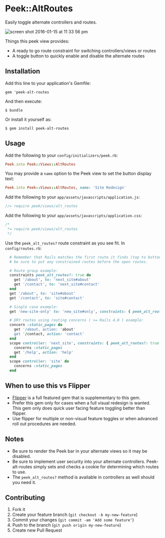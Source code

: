 # Peek::AltRoutes

Easily toggle alternate controllers and routes.

![screen shot 2016-01-15 at 11 33 56 pm](https://cloud.githubusercontent.com/assets/283496/12372401/67358846-bc23-11e5-83eb-20778411ff0d.png)


Things this peek view provides:

- A ready to go route constraint for switching controllers/views or routes
- A toggle button to quickly enable and disable the alternate routes

## Installation

Add this line to your application's Gemfile:

    gem 'peek-alt-routes

And then execute:

    $ bundle

Or install it yourself as:

    $ gem install peek-alt-routes

## Usage

Add the following to your `config/initializers/peek.rb`:

```ruby
Peek.into Peek::Views::AltRoutes
```

You may provide a `name` option to the Peek view to set the button display text:

```ruby
Peek.into Peek::Views::AltRoutes, name: 'Site Redesign'
```

Add the following to your `app/assets/javascripts/application.js`:

```javascript
//= require peek/views/alt_routes
```

Add the following to your `app/assets/javascripts/application.css`:

```css
/*
 *= require peek/views/alt_routes
 */
```

Use the `peek_alt_routes?` route constraint as you see fit. In `config/routes.rb`:

```ruby
  # Remember that Rails matches the first route it finds (top to bottom) so
  # be sure to put any constrained routes before the open routes.

  # Route group example:
  constraints peek_alt_routes?: true do
    get '/about', to: 'next_site#about'
    get '/contact', to: 'next_site#contact'
  end
  get '/about', to: 'site#about'
  get '/contact', to: 'site#contact'

  # Single case example:
  get 'new-site-only' to: 'new_site#only', constraints: { peek_alt_routes?: true }

  # DRY routes using routing concerns ( >= Rails 4.0 ) example:
  concern :static_pages do
    get '/about, action: 'about'
    get '/contact, action: 'contact'
  end
  scope controller: 'next_site', constraints: { peek_alt_routes?: true } do
    concerns :static_pages
    get '/help', action: 'help'
  end
  scope controller: 'site' do
    concerns :static_pages
  end

```

## When to use this vs Flipper

 * [Flipper](https://github.com/jnunemaker/flipper) is a full featured gem that
   is supplementary to this gem.
 * Prefer this gem only for cases when a full visual redesign is wanted. This
   gem only does quick user facing feature toggling better than flipper.
 * Use flipper for multiple or non-visual feature toggles or when advanced roll
   out procedures are needed.

## Notes

 * Be sure to render the Peek bar in your alternate views so it may be disabled.
 * Be sure to implement user security into your alternate controllers. Peek-alt-routes
 simply sets and checks a cookie for determining which routes to use.
 * The `peek_alt_routes?` method is available in controllers as well should you need it.

## Contributing

1. Fork it
2. Create your feature branch (`git checkout -b my-new-feature`)
3. Commit your changes (`git commit -am 'Add some feature'`)
4. Push to the branch (`git push origin my-new-feature`)
5. Create new Pull Request
